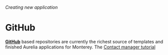 _Creating new application_
# GitHub

**[GitHub](https://github.com)** based repositories are currently the richest source of templates and finished Aurelia applications for Monterey. The [Contact manager tutorial](../github/contact_manager_tutorial.html)
